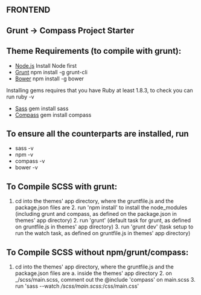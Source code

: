 ## FRONTEND
## Grunt -> Compass Project Starter

## Theme Requirements (to compile with grunt):

* [Node.js](http://nodejs.org) Install Node first
* [Grunt](http://gruntjs.com) npm install -g grunt-cli
* [Bower](http://bower.io/) npm install -g bower

Installing gems requires that you have Ruby at least 1.8.3, to check you can run ruby -v
* [Sass](http://sass-lang.com) gem install sass
* [Compass](http://compass-style.org) gem install compass


## To ensure all the counterparts are installed, run

* sass -v
* npm -v
* compass -v
* bower -v
## To Compile SCSS with grunt:

1. cd into the themes' app directory, where the gruntfile.js and the package.json files are
    2. run 'npm install' to install the node_modules (including grunt and compass, as defined on the package.json in themes' app directory)
    2. run 'grunt' (default task for grunt, as defined on gruntfile.js in themes' app directory)
    3. run 'grunt dev' (task setup to run the watch task, as defined on gruntfile.js in themes' app directory)

## To Compile SCSS without npm/grunt/compass:

1. cd into the themes' app directory, where the gruntfile.js and the package.json files are
   a. inside the themes' app directory
    2. on _/scss/main.scss, comment out the @include 'compass' on main.scss
    3. run 'sass --watch _/scss/main.scss:_/css/main.css'